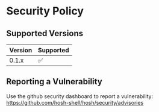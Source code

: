# Security Policy

## Supported Versions

| Version | Supported          |
| ------- | ------------------ |
| 0.1.x   | :white_check_mark: |

## Reporting a Vulnerability

Use the github security dashboard to report a vulnerability:
https://github.com/hosh-shell/hosh/security/advisories
